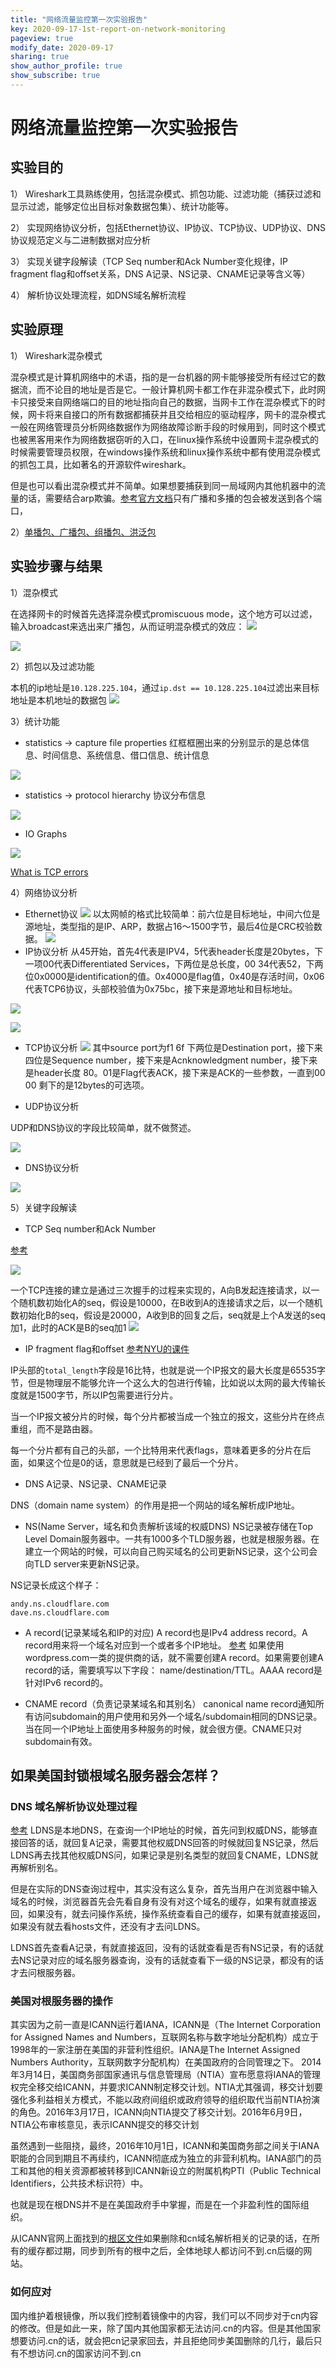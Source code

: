 ```yaml
---
title: "网络流量监控第一次实验报告"
key: 2020-09-17-1st-report-on-network-monitoring
pageview: true
modify_date: 2020-09-17
sharing: true
show_author_profile: true
show_subscribe: true
---
```


# 网络流量监控第一次实验报告

## 实验目的
1）	Wireshark工具熟练使用，包括混杂模式、抓包功能、过滤功能（捕获过滤和显示过滤，能够定位出目标对象数据包集）、统计功能等。

2）	实现网络协议分析，包括Ethernet协议、IP协议、TCP协议、UDP协议、DNS协议规范定义与二进制数据对应分析

3）	实现关键字段解读（TCP Seq number和Ack Number变化规律，IP fragment flag和offset关系，DNS A记录、NS记录、CNAME记录等含义等）

4）	解析协议处理流程，如DNS域名解析流程

## 实验原理
1） Wireshark混杂模式

混杂模式是计算机网络中的术语，指的是一台机器的网卡能够接受所有经过它的数据流，而不论目的地址是否是它。一般计算机网卡都工作在非混杂模式下，此时网卡只接受来自网络端口的目的地址指向自己的数据，当网卡工作在混杂模式下的时候，网卡将来自接口的所有数据都捕获并且交给相应的驱动程序，网卡的混杂模式一般在网络管理员分析网络数据作为网络故障诊断手段的时候用到，同时这个模式也被黑客用来作为网络数据窃听的入口，在linux操作系统中设置网卡混杂模式的时候需要管理员权限，在windows操作系统和linux操作系统中都有使用混杂模式的抓包工具，比如著名的开源软件wireshark。

但是也可以看出混杂模式并不简单。如果想要捕获到同一局域网内其他机器中的流量的话，需要结合arp欺骗。[参考官方文档](https://www.wireshark.org/faq.html#promiscsniff)只有广播和多播的包会被发送到各个端口，

2）[单播包、广播包、组播包、洪泛包](https://blog.51cto.com/linyun/1875681)
## 实验步骤与结果
1）混杂模式

在选择网卡的时候首先选择混杂模式promiscuous mode，这个地方可以过滤，输入broadcast来选出来广播包，从而证明混杂模式的效应：
![](https://note.youdao.com/yws/api/personal/file/WEB6bf71b102617449e74aedf3b47e32c9e?method=download&shareKey=252113262c709343445a936a28aa1ee7)

![](https://note.youdao.com/yws/api/personal/file/WEBc176cd34861e45bd188fabc610110ea5?method=download&shareKey=7e566af3150527f8510a441ebdae3891)

2）抓包以及过滤功能

本机的ip地址是`10.128.225.104`，通过`ip.dst == 10.128.225.104`过滤出来目标地址是本机地址的数据包
![](https://note.youdao.com/yws/api/personal/file/WEB50c30108420eb389e2d62d009cdbe8db?method=download&shareKey=6d91b6abfadd276044ddb6901e9e2f2a)

3）统计功能

* statistics -> capture file properties 红框框圈出来的分别显示的是总体信息、时间信息、系统信息、借口信息、统计信息

![](https://note.youdao.com/yws/api/personal/file/WEB71470abec368460e1346014bf7aedae1?method=download&shareKey=97460f057931702c0b37ca961e1247dd)

* statistics -> protocol hierarchy 协议分布信息

![](https://note.youdao.com/yws/api/personal/file/WEB69e2556f6094e78e00e1663f4881ae35?method=download&shareKey=6af52f045f9877e443f329ab65125e66)

* IO Graphs

![](https://note.youdao.com/yws/api/personal/file/WEB673b3037b344ee35d1a825df9728ed70?method=download&shareKey=915301c305e1fad1c9bf2b4cd6894614)

[What is TCP errors](https://networkengineering.stackexchange.com/questions/37802/does-tcp-analysis-flags-in-wireshark-find-bad-tcp-packet)
 
4）网络协议分析

* Ethernet协议
![](https://note.youdao.com/yws/api/personal/file/WEB911ef89e9cbc0265fbb1cd8d391b42b4?method=download&shareKey=e697c83dc667ca9f8e22f39ed5de63b7)
以太网帧的格式比较简单：前六位是目标地址，中间六位是源地址，类型指的是IP、ARP，数据占16～1500字节，最后4位是CRC校验数据。
![](https://pic4.zhimg.com/80/v2-188b28c51ae7976e38663ed138586851_720w.png)
* IP协议分析
从45开始，首先4代表是IPV4，5代表header长度是20bytes，下一项00代表Differentiated Services，下两位是总长度，00 34代表52，下两位0x0000是identification的值。0x4000是flag值，0x40是存活时间，0x06代表TCP6协议，头部校验值为0x75bc，接下来是源地址和目标地址。

![](https://note.youdao.com/yws/api/personal/file/WEBd622c4cfae34ed6e86b5ce90b361d893?method=download&shareKey=a2ef9c9ac26443a61092a7d8ab7abc9b)

![](https://pic2.zhimg.com/80/v2-b4e6e65aec970abd495d983415b25158_720w.jpg)

* TCP协议分析
![](https://note.youdao.com/yws/api/personal/file/WEBd622c4cfae34ed6e86b5ce90b361d893?method=download&shareKey=a2ef9c9ac26443a61092a7d8ab7abc9b)
其中source port为f1 6f 下两位是Destination port，接下来四位是Sequence number，接下来是Acnknowledgment number，接下来是header长度 80。01是Flag代表ACK，接下来是ACK的一些参数，一直到00 00 剩下的是12bytes的可选项。

* UDP协议分析

UDP和DNS协议的字段比较简单，就不做赘述。

![](https://note.youdao.com/yws/api/personal/file/WEBf5d6f9049178a36b1ba6fc1ef7baa23f?method=download&shareKey=2d843c891f7e37b6fdbdad73dafed2e0)

* DNS协议分析


![](https://note.youdao.com/yws/api/personal/file/WEB01f976921a9221d7d2b66faf6efe6d08?method=download&shareKey=9ddc6043eb6e4a3f72e61b0fb755d7a4)

5）关键字段解读

* TCP Seq number和Ack Number

[参考](http://note.youdao.com/s/2n3o9Kl0)

![](https://note.youdao.com/yws/api/personal/file/WEB38e772092e68f7645419436963b38209?method=download&shareKey=88eafdb0f271fb4d1dae971f6cba49b3)

一个TCP连接的建立是通过三次握手的过程来实现的，A向B发起连接请求，以一个随机数初始化A的seq，假设是10000，在B收到A的连接请求之后，以一个随机数初始化B的seq，假设是20000，A收到B的回复之后，seq就是上个A发送的seq加1，此时的ACK是B的seq加1
![](https://note.youdao.com/yws/api/personal/file/WEB51d03062cee6afb5151ce2c2f1e6f1e1?method=download&shareKey=8fcf9f8982d799970fd87dfc87b05baf)

* IP fragment flag和offset
[参考NYU的课件](https://cs.nyu.edu/courses/fall98/G22.2262-001/class11.txt)

IP头部的`total_length`字段是16比特，也就是说一个IP报文的最大长度是65535字节，但是物理层不能够允许一个这么大的包进行传输，比如说以太网的最大传输长度就是1500字节，所以IP包需要进行分片。

当一个IP报文被分片的时候，每个分片都被当成一个独立的报文，这些分片在终点重组，而不是路由器。

每一个分片都有自己的头部，一个比特用来代表flags，意味着更多的分片在后面，如果这个位是0的话，意思就是已经到了最后一个分片。
* DNS A记录、NS记录、CNAME记录

DNS（domain name system）的作用是把一个网站的域名解析成IP地址。

* NS(Name Server，域名和负责解析该域的权威DNS)
NS记录被存储在Top Level Domain服务器中。一共有1000多个TLD服务器，也就是根服务器。在建立一个网站的时候，可以向自己购买域名的公司更新NS记录，这个公司会向TLD server来更新NS记录。

NS记录长成这个样子：

```
andy.ns.cloudflare.com
dave.ns.cloudflare.com
```

* A record(记录某域名和IP的对应)
A record也是IPv4 address record。A record用来将一个域名对应到一个或者多个IP地址。
[参考](https://www.pbrumby.com/2018/05/09/dns-records-explained/)
如果使用wordpress.com一类的提供商的话，就不需要创建A record。如果需要创建A record的话，需要填写以下字段： name/destination/TTL。AAAA record是针对IPv6 record的。

* CNAME record（负责记录某域名和其别名）
 canonical name record通知所有访问subdomain的用户使用和另外一个域名/subdomain相同的DNS记录。当在同一个IP地址上面使用多种服务的时候，就会很方便。CNAME只对subdomain有效。


## 如果美国封锁根域名服务器会怎样？
### DNS 域名解析协议处理过程
[参考](https://www.zhihu.com/search?type=content&q=美国封根服务器)
LDNS是本地DNS，在查询一个IP地址的时候，首先问到权威DNS，能够直接回答的话，就回复A记录，需要其他权威DNS回答的时候就回复NS记录，然后LDNS再去找其他权威DNS问，如果记录是别名类型的就回复CNAME，LDNS就再解析别名。

但是在实际的DNS查询过程中，其实没有这么复杂，首先当用户在浏览器中输入域名的时候，浏览器首先会先看自身有没有对这个域名的缓存，如果有就直接返回，如果没有，就去问操作系统，操作系统查看自己的缓存，如果有就直接返回，如果没有就去看hosts文件，还没有才去问LDNS。

LDNS首先查看A记录，有就直接返回，没有的话就查看是否有NS记录，有的话就去NS记录对应的域名服务器查询，没有的话就查看下一级的NS记录，都没有的话才去问根服务器。

### 美国对根服务器的操作

其实因为之前一直是ICANN运行着IANA，ICANN是（The  Internet Corporation for Assigned Names and Numbers，互联网名称与数字地址分配机构）成立于1998年的一家注册在美国的非营利性组织。IANA是The Internet Assigned Numbers Authority，互联网数字分配机构）在美国政府的合同管理之下。
2014年3月14日，美国商务部国家通讯与信息管理局（NTIA）宣布愿意将IANA的管理权完全移交给ICANN，并要求ICANN制定移交计划。NTIA尤其强调，移交计划要强化多利益相关方模式，不能以政府间组织或政府领导的组织取代当前NTIA扮演的角色。2016年3月17日，ICANN向NTIA提交了移交计划。2016年6月9日，NTIA公布审核意见，表示ICANN提交的移交计划

虽然遇到一些阻挠，最终，2016年10月1日，ICANN和美国商务部之间关于IANA职能的合同到期且不再续约，ICANN彻底成为独立的非营利机构。IANA部门的员工和其他的相关资源都被转移到ICANN新设立的附属机构PTI（Public Technical Identifiers，公共技术标识符）中。

也就是现在根DNS并不是在美国政府手中掌握，而是在一个非盈利性的国际组织。

从ICANN官网上面找到的[根区文件](https://www.iana.org/domains/root/files)如果删除和cn域名解析相关的记录的话，在所有的缓存都过期，同步到所有的根中之后，全体地球人都访问不到.cn后缀的网站。

### 如何应对
国内维护着根镜像，所以我们控制着镜像中的内容，我们可以不同步对于cn内容的修改。但是如此一来，除了国内其他国家都无法访问.cn的内容。但是其他国家想要访问.cn的话，就会把cn记录家回去，并且拒绝同步美国删除的几行，最后只有不想访问.cn的国家访问不到.cn
